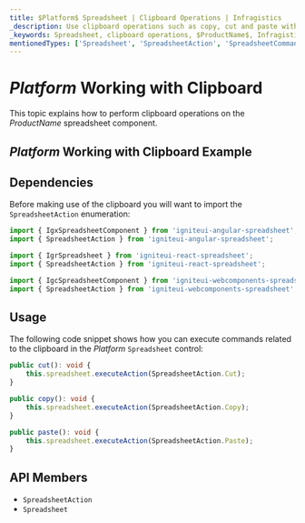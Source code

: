 ```yaml
---
title: $Platform$ Spreadsheet | Clipboard Operations | Infragistics
_description: Use clipboard operations such as copy, cut and paste within Infragistics' $Platform$ spreadsheet control. View Infragistics $ProductName$ spreadsheet demos today!
_keywords: Spreadsheet, clipboard operations, $ProductName$, Infragistics
mentionedTypes: ['Spreadsheet', 'SpreadsheetAction', 'SpreadsheetCommandType', 'Command']
---
```

# $Platform$ Working with Clipboard

This topic explains how to perform clipboard operations on the $ProductName$ spreadsheet component.

## $Platform$ Working with Clipboard Example


<code-view style="height: 500px"
           data-demos-base-url="{environment:dvDemosBaseUrl}"
           iframe-src="{environment:dvDemosBaseUrl}/excel/spreadsheet-clipboard"
           alt="$Platform$ Working with Clipboard Example"
           github-src="excel/spreadsheet/clipboard">
</code-view>

<div class="divider--half"></div>

## Dependencies
Before making use of the clipboard you will want to import the `SpreadsheetAction` enumeration:

<!-- Angular -->
```ts
import { IgxSpreadsheetComponent } from 'igniteui-angular-spreadsheet';
import { SpreadsheetAction } from 'igniteui-angular-spreadsheet';
```

<!-- React -->
```ts
import { IgrSpreadsheet } from 'igniteui-react-spreadsheet';
import { SpreadsheetAction } from 'igniteui-react-spreadsheet';
```

```ts
import { IgcSpreadsheetComponent } from 'igniteui-webcomponents-spreadsheet';
import { SpreadsheetAction } from 'igniteui-webcomponents-spreadsheet';
```

<div class="divider--half"></div>


## Usage
The following code snippet shows how you can execute commands related to the clipboard in the $Platform$ `Spreadsheet` control:

```ts
public cut(): void {
    this.spreadsheet.executeAction(SpreadsheetAction.Cut);
}

public copy(): void {
    this.spreadsheet.executeAction(SpreadsheetAction.Copy);
}

public paste(): void {
    this.spreadsheet.executeAction(SpreadsheetAction.Paste);
}
```

 ## API Members

 - `SpreadsheetAction`
 - `Spreadsheet`